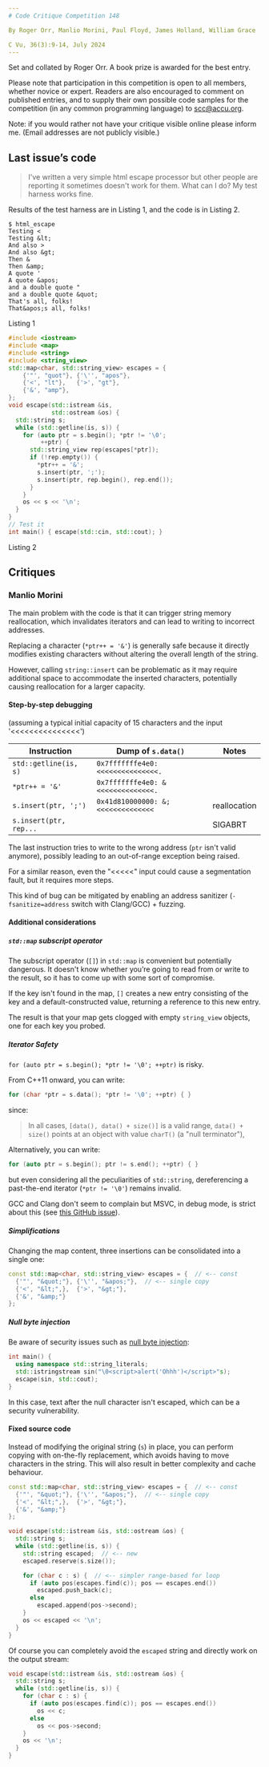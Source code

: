 ```yaml
---
# Code Critique Competition 148

By Roger Orr, Manlio Morini, Paul Floyd, James Holland, William Grace

C Vu, 36(3):9-14, July 2024
---
```


Set and collated by Roger Orr. A book prize is awarded for the best entry.

Please note that participation in this competition is open to all members, whether novice or expert. Readers are also encouraged to comment on published entries, and to supply their own possible code samples for the competition (in any common programming language) to scc@accu.org.

Note: if you would rather not have your critique visible online please inform me. (Email addresses are not publicly visible.)


## Last issue’s code

> I've written a very simple html escape processor but other people are reporting it sometimes doesn't work for them. What can I do? My test harness works fine.

Results of the test harness are in Listing 1, and the code is in Listing 2.

```Shell
$ html_escape
Testing <
Testing &lt;
And also >
And also &gt;
Then &
Then &amp;
A quote '
A quote &apos;
and a double quote "
and a double quote &quot;
That's all, folks!
That&apos;s all, folks!
```
Listing 1

```C++
#include <iostream>
#include <map>
#include <string>
#include <string_view>
std::map<char, std::string_view> escapes = {
    {'"', "quot"}, {'\'', "apos"},
    {'<', "lt"},   {'>', "gt"},
    {'&', "amp"},
};
void escape(std::istream &is,
            std::ostream &os) {
  std::string s;
  while (std::getline(is, s)) {
    for (auto ptr = s.begin(); *ptr != '\0';
         ++ptr) {
      std::string_view rep(escapes[*ptr]);
      if (!rep.empty()) {
        *ptr++ = '&';
        s.insert(ptr, ';');
        s.insert(ptr, rep.begin(), rep.end());
      }
    }
    os << s << '\n';
  }
}
// Test it
int main() { escape(std::cin, std::cout); }
```
Listing 2

## Critiques

### Manlio Morini

The main problem with the code is that it can trigger string memory reallocation, which invalidates iterators and can lead to writing to incorrect addresses.

Replacing a character (`*ptr++ = '&'`) is generally safe because it directly modifies existing characters without altering the overall length of the string.

However, calling `string::insert` can be problematic as it may require additional space to accommodate the inserted characters, potentially causing reallocation for a larger capacity.

#### Step-by-step debugging
(assuming a typical initial capacity of 15 characters and the input '<<<<<<<<<<<<<<<')

| Instruction           | Dump of `s.data()`                 | Notes        |
| ---                   | ---                                | ---          |
| `std::getline(is, s)` | `0x7fffffffe4e0: <<<<<<<<<<<<<<<.` |              |
| `*ptr++ = '&'`        | `0x7fffffffe4e0: &<<<<<<<<<<<<<<.` |              |
| `s.insert(ptr, ';')`  | `0x41d810000000: &;<<<<<<<<<<<<<<` | reallocation |
| `s.insert(ptr, rep...`|                                    | SIGABRT      |

The last instruction tries to write to the wrong address (`ptr` isn't valid anymore), possibly leading to an out-of-range exception being raised.

For a similar reason, even the "<<<<<" input could cause a segmentation fault, but it requires more steps.

This kind of bug can be mitigated by enabling an address sanitizer (`-fsanitize=address` switch with Clang/GCC) + fuzzing.

#### Additional considerations

##### `std::map` subscript operator

The subscript operator (`[]`) in `std::map` is convenient but potentially dangerous. It doesn't know whether you’re going to read from or write to the result, so it has to come up with some sort of compromise.

If the key isn't found in the map, `[]` creates a new entry consisting of the key and a default-constructed value, returning a reference to this new entry.

The result is that your map gets clogged with empty `string_view` objects, one for each key you probed.

##### Iterator Safety

`for (auto ptr = s.begin(); *ptr != '\0'; ++ptr)` is risky.

From C++11 onward, you can write:

```C++
for (char *ptr = s.data(); *ptr != '\0'; ++ptr) { }
```

since:

> In all cases, `[data(), data() + size()]` is a valid range, `data() + size()` points at an object with value `charT()` (a "null terminator"),

Alternatively, you can write:

```C++
for (auto ptr = s.begin(); ptr != s.end(); ++ptr) { }
```

but even considering all the peculiarities of `std::string`, dereferencing a past-the-end iterator (`*ptr != '\0'`) remains invalid.

GCC and Clang don't seem to complain but MSVC, in debug mode, is strict about this (see [this GitHub issue][1]).

##### Simplifications

Changing the map content, three insertions can be consolidated into a single one:

```C++
const std::map<char, std::string_view> escapes = {  // <-- const
  {'"', "&quot;"}, {'\'', "&apos;"},  // <-- single copy
  {'<', "&lt;",},  {'>', "&gt;"},
  {'&', "&amp;"}
};
```

##### Null byte injection

Be aware of security issues such as [null byte injection][2]:

```C++
int main() {
  using namespace std::string_literals;
  std::istringstream sin("\0<script>alert('Ohhh')</script>"s);
  escape(sin, std::cout);
}
```

In this case, text after the null character isn't escaped, which can be a security vulnerability.


#### Fixed source code

Instead of modifying the original string (`s`) in place, you can perform copying with on-the-fly replacement, which avoids having to move characters in the string. This will also result in better complexity and cache behaviour.

```C++
const std::map<char, std::string_view> escapes = {  // <-- const
  {'"', "&quot;"}, {'\'', "&apos;"},  // <-- single copy
  {'<', "&lt;",},  {'>', "&gt;"},
  {'&', "&amp;"}
};

void escape(std::istream &is, std::ostream &os) {
  std::string s;
  while (std::getline(is, s)) {
    std::string escaped;  // <-- new
    escaped.reserve(s.size());

    for (char c : s) {  // <-- simpler range-based for loop
      if (auto pos(escapes.find(c)); pos == escapes.end())
        escaped.push_back(c);
      else
        escaped.append(pos->second);
    }
    os << escaped << '\n';
  }
}
```

Of course you can completely avoid the `escaped` string and directly work on the output stream:

```C++
void escape(std::istream &is, std::ostream &os) {
  std::string s;
  while (std::getline(is, s)) {
    for (char c : s) {
      if (auto pos(escapes.find(c)); pos == escapes.end())
        os << c;
      else
        os << pos->second;
    }
    os << '\n';
  }
}
```


[1]: https://github.com/microsoft/STL/issues/4346
[2]: http://projects.webappsec.org/w/page/13246949/Null%20Byte%20Injection